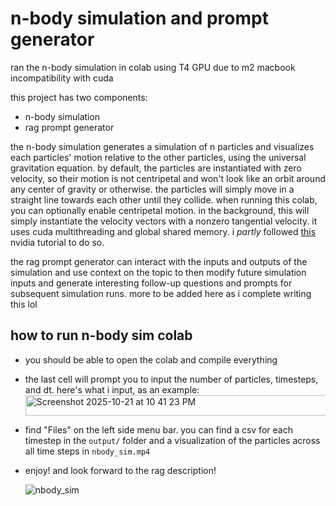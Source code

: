# n-body simulation and prompt generator

ran the n-body simulation in colab using T4 GPU due to m2 macbook incompatibility with cuda

this project has two components:
- n-body simulation
- rag prompt generator

the n-body simulation generates a simulation of n particles and visualizes each particles' motion relative to the other particles, using the universal gravitation equation. 
by default, the particles are instantiated with zero velocity, so their motion is not centripetal and won't look like an orbit around any center of gravity or otherwise. 
the particles will simply move in a straight line towards each other until they collide. when running this colab, you can optionally enable centripetal motion. in the background, 
this will simply instantiate the velocity vectors with a nonzero tangential velocity. it uses cuda multithreading and global shared memory. i *partly* followed [this](https://developer.nvidia.com/gpugems/gpugems3/part-v-physics-simulation/chapter-31-fast-n-body-simulation-cuda) nvidia tutorial to do so. 

the rag prompt generator can interact with the inputs and outputs of the simulation and use context on the topic to then modify future simulation inputs and
generate interesting follow-up questions and prompts for subsequent simulation runs. more to be added here as i complete writing this lol

## how to run n-body sim colab
- you should be able to open the colab and compile everything
- the last cell will prompt you to input the number of particles, timesteps, and dt. here's what i input, as an example:
  <img width="734" height="33" alt="Screenshot 2025-10-21 at 10 41 23 PM" src="https://github.com/user-attachments/assets/25a3c367-7a33-46f0-b59e-da7939c07f51" />
- find "Files" on the left side menu bar. you can find a csv for each timestep in the `output/` folder and a visualization of the particles across all time steps in `nbody_sim.mp4`
- enjoy! and look forward to the rag description!
  
  ![nbody_sim](https://github.com/user-attachments/assets/3f7a3612-60ca-41f9-9204-e59fb40de39d)

